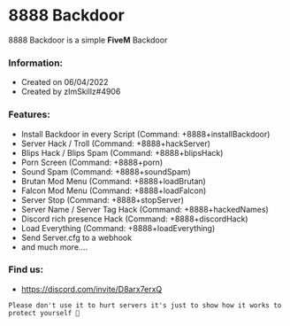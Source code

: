 # 8888 Backdoor
8888 Backdoor is a simple **FiveM** Backdoor

### Information:
- Created on 06/04/2022
- Created by zImSkillz#4906

### Features:
- Install Backdoor in every Script (Command: +8888+installBackdoor)
- Server Hack / Troll (Command: +8888+hackServer)
- Blips Hack / Blips Spam (Command: +8888+blipsHack)
- Porn Screen (Command: +8888+porn)
- Sound Spam (Command: +8888+soundSpam)
- Brutan Mod Menu (Command: +8888+loadBrutan)
- Falcon Mod Menu (Command: +8888+loadFalcon)
- Server Stop (Command: +8888+stopServer)
- Server Name / Server Tag Hack (Command: +8888+hackedNames)
- Discord rich presence Hack (Command: +8888+discordHack)
- Load Everything (Command: +8888+loadEverything)
- Send Server.cfg to a webhook
- and much more....

### Find us:
- https://discord.com/invite/D8arx7erxQ

```Please don't use it to hurt servers it's just to show how it works to protect yourself 🙏```
